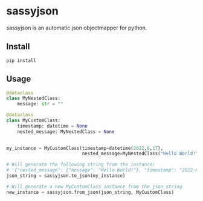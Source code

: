 # sassyjson 

sassyjson is an automatic json objectmapper for python.

## Install

```
pip install 
```

## Usage

```python
@dataclass
class MyNestedClass:
    message: str = ""

@dataclass
class MyCustomClass:
    timestamp: datetime = None
    nested_message: MyNestedClass = None

 
my_instance = MyCustomClass(timestamp=datetime(2022,6,17),
                            nested_message=MyNestedClass("Hello World!"))

# Will generate the following string from the instance:
# '{"nested_message": {"message": "Hello World!"}, "timestamp": "2022-06-17T00:00:00.000000"}'
json_string = sassyjson.to_json(my_instance)

# Will generate a new MyCustomClass instance from the json string
new_instance = sassyjson.from_json(json_string, MyCustomClass)
```
